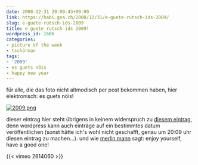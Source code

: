```yaml
---
date: 2008-12-31 20:09:43+00:00
link: https://habi.gna.ch/2008/12/31/e-guete-rutsch-ids-2009/
slug: e-guete-rutsch-ids-2009
title: e guete rutsch ids 2009!
wordpress_id: 1606
categories:
- picture of the week
- tschörman
tags:
- '2009'
- es guets nöis
- happy new year
---
```


für alle, die das foto nicht altmodisch per post bekommen haben, hier elektronisch: es guets nöis!

[![2009.png](https://habi.gna.ch/wp-content/uploads/2008/12/2009.jpg)](https://habi.gna.ch/wp-content/uploads/2008/12/2009.png)

dieser eintrag hier steht übrigens in keinem widerspruch zu [diesem eintrag](https://habi.gna.ch/2008/12/25/im-offline/), denn wordpress kann auch einträge auf ein bestimmtes datum veröffentlichen (sonst hätte ich's wohl nicht geschafft, genau um 20:09 uhr diesen eintrag zu machen...).
und wie [merlin mann](https://www.kungfugrippe.com/post/66458912/happy-holidays) sagt: enjoy yourself, have a good one!

{{< vimeo 2614060 >}}
